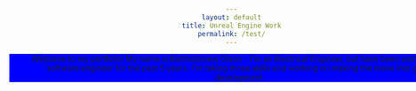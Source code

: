 ```yaml
---
layout: default
title: Unreal Engine Work
permalink: /test/
---
```

<style>
div {
  text-align: center;
  width:800px;
  background:blue;
}
div p{
  padding-left:30px;
}
</style>

<div>
   <p>Welcome to my portfolio! My name is Bartholomew Olson - I'm an Electrical Engineer, but have been working as a software engineer for the past 5 years. I'm taking those skills and working on making the move into game development.</p>
</div>